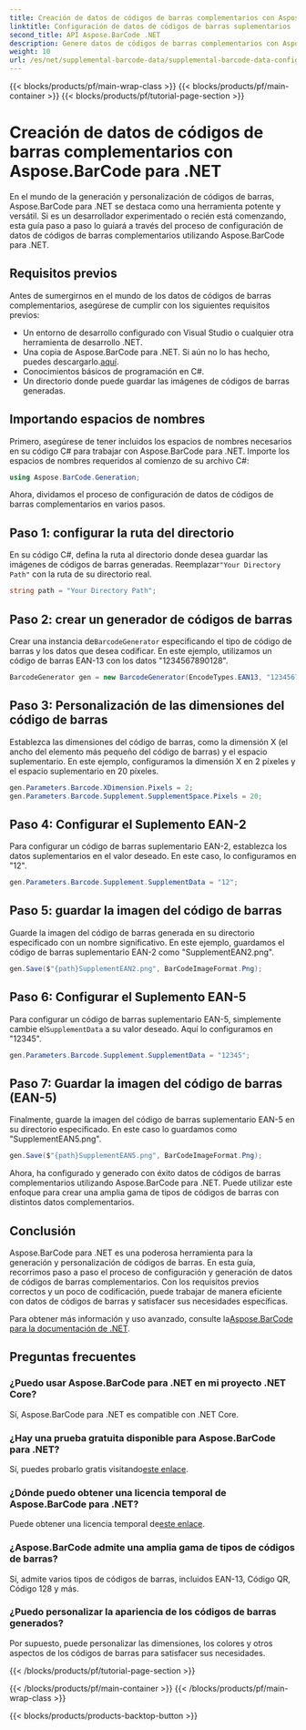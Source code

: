 ```yaml
---
title: Creación de datos de códigos de barras complementarios con Aspose.BarCode para .NET
linktitle: Configuración de datos de códigos de barras suplementarios
second_title: API Aspose.BarCode .NET
description: Genere datos de códigos de barras complementarios con Aspose.BarCode para .NET. Personalice códigos de barras EAN-2 y EAN-5 sin esfuerzo. Guía paso a paso para desarrolladores .NET.
weight: 10
url: /es/net/supplemental-barcode-data/supplemental-barcode-data-configuration/
---
```


{{< blocks/products/pf/main-wrap-class >}}
{{< blocks/products/pf/main-container >}}
{{< blocks/products/pf/tutorial-page-section >}}

# Creación de datos de códigos de barras complementarios con Aspose.BarCode para .NET


En el mundo de la generación y personalización de códigos de barras, Aspose.BarCode para .NET se destaca como una herramienta potente y versátil. Si es un desarrollador experimentado o recién está comenzando, esta guía paso a paso lo guiará a través del proceso de configuración de datos de códigos de barras complementarios utilizando Aspose.BarCode para .NET. 

## Requisitos previos

Antes de sumergirnos en el mundo de los datos de códigos de barras complementarios, asegúrese de cumplir con los siguientes requisitos previos:

- Un entorno de desarrollo configurado con Visual Studio o cualquier otra herramienta de desarrollo .NET.
-  Una copia de Aspose.BarCode para .NET. Si aún no lo has hecho, puedes descargarlo.[aquí](https://releases.aspose.com/barcode/net/).
- Conocimientos básicos de programación en C#.
- Un directorio donde puede guardar las imágenes de códigos de barras generadas.

## Importando espacios de nombres

Primero, asegúrese de tener incluidos los espacios de nombres necesarios en su código C# para trabajar con Aspose.BarCode para .NET. Importe los espacios de nombres requeridos al comienzo de su archivo C#:

```csharp
using Aspose.BarCode.Generation;
```

Ahora, dividamos el proceso de configuración de datos de códigos de barras complementarios en varios pasos.

## Paso 1: configurar la ruta del directorio

 En su código C#, defina la ruta al directorio donde desea guardar las imágenes de códigos de barras generadas. Reemplazar`"Your Directory Path"` con la ruta de su directorio real.

```csharp
string path = "Your Directory Path";
```

## Paso 2: crear un generador de códigos de barras

 Crear una instancia de`BarcodeGenerator` especificando el tipo de código de barras y los datos que desea codificar. En este ejemplo, utilizamos un código de barras EAN-13 con los datos "1234567890128".

```csharp
BarcodeGenerator gen = new BarcodeGenerator(EncodeTypes.EAN13, "1234567890128");
```

## Paso 3: Personalización de las dimensiones del código de barras

Establezca las dimensiones del código de barras, como la dimensión X (el ancho del elemento más pequeño del código de barras) y el espacio suplementario. En este ejemplo, configuramos la dimensión X en 2 píxeles y el espacio suplementario en 20 píxeles.

```csharp
gen.Parameters.Barcode.XDimension.Pixels = 2;
gen.Parameters.Barcode.Supplement.SupplementSpace.Pixels = 20;
```

## Paso 4: Configurar el Suplemento EAN-2

Para configurar un código de barras suplementario EAN-2, establezca los datos suplementarios en el valor deseado. En este caso, lo configuramos en "12". 

```csharp
gen.Parameters.Barcode.Supplement.SupplementData = "12";
```

## Paso 5: guardar la imagen del código de barras

Guarde la imagen del código de barras generada en su directorio especificado con un nombre significativo. En este ejemplo, guardamos el código de barras suplementario EAN-2 como "SupplementEAN2.png".

```csharp
gen.Save($"{path}SupplementEAN2.png", BarCodeImageFormat.Png);
```

## Paso 6: Configurar el Suplemento EAN-5

 Para configurar un código de barras suplementario EAN-5, simplemente cambie el`SupplementData` a su valor deseado. Aquí lo configuramos en "12345".

```csharp
gen.Parameters.Barcode.Supplement.SupplementData = "12345";
```

## Paso 7: Guardar la imagen del código de barras (EAN-5)

Finalmente, guarde la imagen del código de barras suplementario EAN-5 en su directorio especificado. En este caso lo guardamos como "SupplementEAN5.png".

```csharp
gen.Save($"{path}SupplementEAN5.png", BarCodeImageFormat.Png);
```

Ahora, ha configurado y generado con éxito datos de códigos de barras complementarios utilizando Aspose.BarCode para .NET. Puede utilizar este enfoque para crear una amplia gama de tipos de códigos de barras con distintos datos complementarios.

## Conclusión

Aspose.BarCode para .NET es una poderosa herramienta para la generación y personalización de códigos de barras. En esta guía, recorrimos paso a paso el proceso de configuración y generación de datos de códigos de barras complementarios. Con los requisitos previos correctos y un poco de codificación, puede trabajar de manera eficiente con datos de códigos de barras y satisfacer sus necesidades específicas.

 Para obtener más información y uso avanzado, consulte la[Aspose.BarCode para la documentación de .NET](https://reference.aspose.com/barcode/net/).

## Preguntas frecuentes

### ¿Puedo usar Aspose.BarCode para .NET en mi proyecto .NET Core?
Sí, Aspose.BarCode para .NET es compatible con .NET Core.

### ¿Hay una prueba gratuita disponible para Aspose.BarCode para .NET?
 Sí, puedes probarlo gratis visitando[este enlace](https://releases.aspose.com/).

### ¿Dónde puedo obtener una licencia temporal de Aspose.BarCode para .NET?
 Puede obtener una licencia temporal de[este enlace](https://purchase.aspose.com/temporary-license/).

### ¿Aspose.BarCode admite una amplia gama de tipos de códigos de barras?
Sí, admite varios tipos de códigos de barras, incluidos EAN-13, Código QR, Código 128 y más.

### ¿Puedo personalizar la apariencia de los códigos de barras generados?
Por supuesto, puede personalizar las dimensiones, los colores y otros aspectos de los códigos de barras para satisfacer sus necesidades.

{{< /blocks/products/pf/tutorial-page-section >}}

{{< /blocks/products/pf/main-container >}}
{{< /blocks/products/pf/main-wrap-class >}}

{{< blocks/products/products-backtop-button >}}
